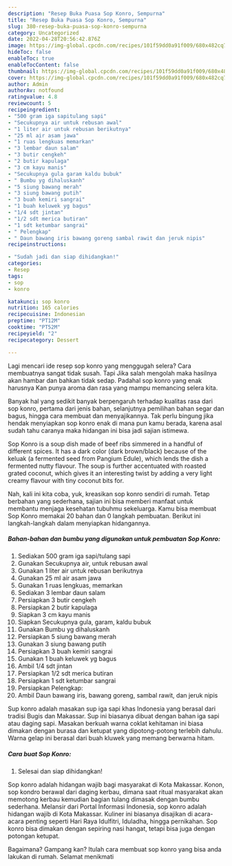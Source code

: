 ```yaml
---
description: "Resep Buka Puasa Sop Konro, Sempurna"
title: "Resep Buka Puasa Sop Konro, Sempurna"
slug: 380-resep-buka-puasa-sop-konro-sempurna
category: Uncategorized
date: 2022-04-28T20:56:42.876Z
image: https://img-global.cpcdn.com/recipes/101f59dd0a91f009/680x482cq70/sop-konro-foto-resep-utama.jpg
hideToc: false
enableToc: true
enableTocContent: false
thumbnail: https://img-global.cpcdn.com/recipes/101f59dd0a91f009/680x482cq70/sop-konro-foto-resep-utama.jpg
cover: https://img-global.cpcdn.com/recipes/101f59dd0a91f009/680x482cq70/sop-konro-foto-resep-utama.jpg
author: Admin
authorAv: notfound
ratingvalue: 4.8
reviewcount: 5
recipeingredient:
- "500 gram iga sapitulang sapi"
- "Secukupnya air untuk rebusan awal"
- "1 liter air untuk rebusan berikutnya"
- "25 ml air asam jawa"
- "1 ruas lengkuas memarkan"
- "3 lembar daun salam"
- "3 butir cengkeh"
- "2 butir kapulaga"
- "3 cm kayu manis"
- "Secukupnya gula garam kaldu bubuk"
- " Bumbu yg dihaluskanh"
- "5 siung bawang merah"
- "3 siung bawang putih"
- "3 buah kemiri sangrai"
- "1 buah keluwek yg bagus"
- "1/4 sdt jintan"
- "1/2 sdt merica butiran"
- "1 sdt ketumbar sangrai"
- " Pelengkap"
- " Daun bawang iris bawang goreng sambal rawit dan jeruk nipis"
recipeinstructions:

- "Sudah jadi dan siap dihidangkan!"
categories:
- Resep
tags:
- sop
- konro

katakunci: sop konro 
nutrition: 165 calories
recipecuisine: Indonesian
preptime: "PT12M"
cooktime: "PT52M"
recipeyield: "2"
recipecategory: Dessert

---
```



Lagi mencari ide resep sop konro yang menggugah selera? Cara membuatnya sangat tidak susah. Tapi Jika salah mengolah maka hasilnya akan hambar dan bahkan tidak sedap. Padahal sop konro yang enak harusnya Kan punya aroma dan rasa yang mampu memancing selera kita.


Banyak hal yang sedikit banyak berpengaruh terhadap kualitas rasa dari sop konro, pertama dari jenis bahan, selanjutnya pemilihan bahan segar dan bagus, hingga cara membuat dan menyajikannya. Tak perlu bingung jika hendak menyiapkan sop konro enak di mana pun kamu berada, karena asal sudah tahu caranya maka hidangan ini bisa jadi sajian istimewa.

Sop Konro is a soup dish made of beef ribs simmered in a handful of different spices. It has a dark color (dark brown/black) because of the keluak (a fermented seed from Pangium Edule), which lends the dish a fermented nutty flavour. The soup is further accentuated with roasted grated coconut, which gives it an interesting twist by adding a very light creamy flavour with tiny coconut bits for.


Nah, kali ini kita coba, yuk, kreasikan sop konro sendiri di rumah. Tetap berbahan yang sederhana, sajian ini bisa memberi manfaat untuk membantu menjaga kesehatan tubuhmu sekeluarga. Kamu bisa membuat Sop Konro memakai 20 bahan dan 0 langkah pembuatan. Berikut ini langkah-langkah dalam menyiapkan hidangannya.

<!--inarticleads1-->

##### Bahan-bahan dan bumbu yang digunakan untuk pembuatan Sop Konro:

1. Sediakan 500 gram iga sapi/tulang sapi
1. Gunakan Secukupnya air, untuk rebusan awal
1. Gunakan 1 liter air untuk rebusan berikutnya
1. Gunakan 25 ml air asam jawa
1. Gunakan 1 ruas lengkuas, memarkan
1. Sediakan 3 lembar daun salam
1. Persiapkan 3 butir cengkeh
1. Persiapkan 2 butir kapulaga
1. Siapkan 3 cm kayu manis
1. Siapkan Secukupnya gula, garam, kaldu bubuk
1. Gunakan  Bumbu yg dihaluskanh
1. Persiapkan 5 siung bawang merah
1. Gunakan 3 siung bawang putih
1. Persiapkan 3 buah kemiri sangrai
1. Gunakan 1 buah keluwek yg bagus
1. Ambil 1/4 sdt jintan
1. Persiapkan 1/2 sdt merica butiran
1. Persiapkan 1 sdt ketumbar sangrai
1. Persiapkan  Pelengkap:
1. Ambil  Daun bawang iris, bawang goreng, sambal rawit, dan jeruk nipis


Sup konro adalah masakan sup iga sapi khas Indonesia yang berasal dari tradisi Bugis dan Makassar. Sup ini biasanya dibuat dengan bahan iga sapi atau daging sapi. Masakan berkuah warna coklat kehitaman ini biasa dimakan dengan burasa dan ketupat yang dipotong-potong terlebih dahulu. Warna gelap ini berasal dari buah kluwek yang memang berwarna hitam. 

<!--inarticleads2-->

##### Cara buat Sop Konro:


1. Selesai dan siap dihidangkan!

Sop konro adalah hidangan wajib bagi masyarakat di Kota Makassar. Konon, sop kondro berawal dari daging kerbau, dimana saat ritual masyarakat akan memotong kerbau kemudian bagian tulang dimasak dengan bumbu sederhana. Melansir dari Portal Informasi Indonesia, sop konro adalah hidangan wajib di Kota Makassar. Kuliner ini biasanya disajikan di acara-acara penting seperti Hari Raya Idulfitri, Iduladha, hingga pernikahan. Sop konro bisa dimakan dengan sepiring nasi hangat, tetapi bisa juga dengan potongan ketupat. 

Bagaimana? Gampang kan? Itulah cara membuat sop konro yang bisa anda lakukan di rumah. Selamat menikmati
